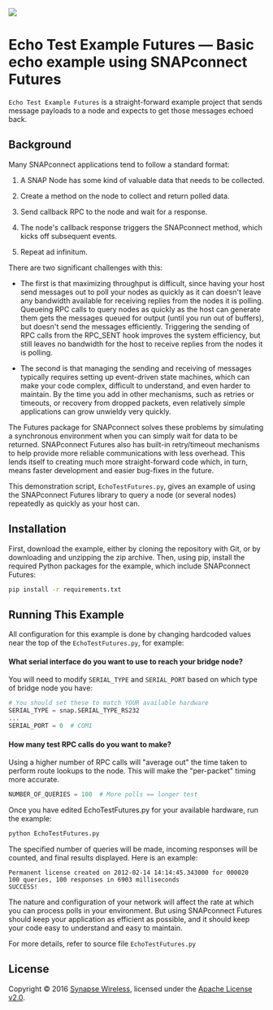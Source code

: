 [![](https://cloud.githubusercontent.com/assets/1317406/12406044/32cd9916-be0f-11e5-9b18-1547f284f878.png)](http://www.synapse-wireless.com/)

# Echo Test Example Futures — Basic echo example using SNAPconnect Futures

`Echo Test Example Futures` is a straight-forward example project that sends message payloads to a node
and expects to get those messages echoed back.

## Background

Many SNAPconnect applications tend to follow a standard format:

1.  A SNAP Node has some kind of valuable data that needs to be collected.

1.  Create a method on the node to collect and return polled data.

1.  Send callback RPC to the node and wait for a response.

1.  The node's callback response triggers the SNAPconnect method, which
    kicks off subsequent events.

1.  Repeat ad infinitum.

There are two significant challenges with this:

-   The first is that maximizing throughput is difficult, since having 
    your host send messages out to poll your nodes as quickly as it can 
    doesn't leave any bandwidth available for receiving replies from the 
    nodes it is polling. Queueing RPC calls to query nodes as quickly as the 
    host can generate them gets the messages queued for output (until you 
    run out of buffers), but doesn't send the messages efficiently. 
    Triggering the sending of RPC calls from the RPC_SENT hook improves the 
    system efficiency, but still leaves no bandwidth for the host to receive 
    replies from the nodes it is polling.

-   The second is that managing the sending and receiving of messages 
    typically requires setting up event-driven state machines, which can 
    make your code complex, difficult to understand, and even harder to
    maintain. By the time you add in other mechanisms, such as retries or 
    timeouts, or recovery from dropped packets, even relatively simple
    applications can grow unwieldy very quickly.

The Futures package for SNAPconnect solves these problems by simulating
a synchronous environment when you can simply wait for data to be 
returned. SNAPconnect Futures also has built-in retry/timeout
mechanisms to help provide more reliable communications with less
overhead. This lends itself to creating much more straight-forward code 
which, in turn, means faster development and easier bug-fixes in the 
future.

This demonstration script, `EchoTestFutures.py`, gives an example of 
using the SNAPconnect Futures library to query a node (or several
nodes) repeatedly as quickly as your host can.

## Installation

First, download the example, either by cloning the repository with Git, or by downloading and unzipping the zip archive.
Then, using pip, install the required Python packages for the example, which include SNAPconnect Futures:

```bash
pip install -r requirements.txt
```

## Running This Example

All configuration for this example is done by changing hardcoded values near the top
of the `EchoTestFutures.py`, for example:

#### What serial interface do you want to use to reach your bridge node?

You will need to modify `SERIAL_TYPE` and `SERIAL_PORT` based on which type of bridge node you have:

```python
# You should set these to match YOUR available hardware
SERIAL_TYPE = snap.SERIAL_TYPE_RS232
...
SERIAL_PORT = 0  # COM1
```

#### How many test RPC calls do you want to make?

Using a higher number of RPC calls will "average out" the time taken to 
perform route lookups to the node. This will make the "per-packet"
timing more accurate.

```python
NUMBER_OF_QUERIES = 100  # More polls == longer test
```
    
Once you have edited EchoTestFutures.py for your available hardware, run the example:

```bash
python EchoTestFutures.py 
```

The specified number of queries will be made, incoming responses will be counted,
and final results displayed. Here is an example:

```
Permanent license created on 2012-02-14 14:14:45.343000 for 000020
100 queries, 100 responses in 6903 milliseconds
SUCCESS!
```

The nature and configuration of your network will affect the rate at 
which you can process polls in your environment. But using SNAPconnect
Futures should keep your application as efficient as possible, and it 
should keep your code easy to understand and easy to maintain.

For more details, refer to source file `EchoTestFutures.py`

## License

Copyright © 2016 [Synapse Wireless](http://www.synapse-wireless.com/), licensed under the [Apache License v2.0](LICENSE.md).

<!-- meta-tags: vvv-snapconnect, vvv-python, vvv-example -->
